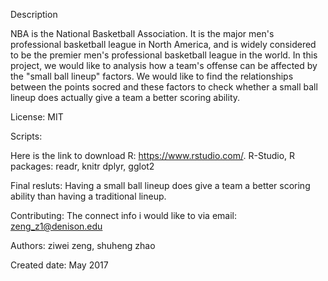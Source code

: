Description

NBA is the National Basketball Association. It is the major men's professional basketball league in North America, and is widely considered to be the premier men's professional basketball league in the world.
In this project, we would like to analysis how a team's offense can be affected by the "small ball lineup" factors. We would like to find the relationships between the points socred and these factors to check whether a small ball lineup does actually give a team a better scoring ability.

License: MIT

Scripts:

Here is the link to download R: https://www.rstudio.com/.
R-Studio, R packages: readr, knitr dplyr, gglot2

Final resluts:
Having a small ball lineup does give a team a better scoring ability than having a traditional lineup.

Contributing: 
The connect info i would like to via email:
zeng_z1@denison.edu

Authors:
ziwei zeng, shuheng zhao

Created date:
May 2017
